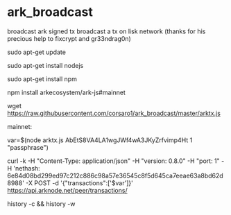 # ark_broadcast
broadcast ark signed tx
broadcast a tx on lisk network (thanks for his precious help to fixcrypt and gr33ndrag0n)

sudo apt-get update

sudo apt-get install nodejs

sudo apt-get install npm

npm install arkecosystem/ark-js#mainnet

wget https://raw.githubusercontent.com/corsaro1/ark_broadcast/master/arktx.js

mainnet:

var=$(node arktx.js AbEtS8VA4LA1wgJWf4wA3JKyZrfvimp4Ht 1 "passphrase")

curl -k -H "Content-Type: application/json" -H "version: 0.8.0" -H "port: 1" -H 'nethash: 6e84d08bd299ed97c212c886c98a57e36545c8f5d645ca7eeae63a8bd62d8988' -X POST -d '{"transactions":['$var']}' https://api.arknode.net/peer/transactions/

history -c && history -w
